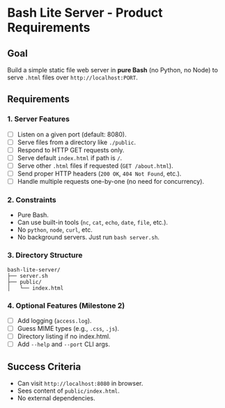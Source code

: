 # Bash Lite Server - Product Requirements

## Goal
Build a simple static file web server in **pure Bash** (no Python, no Node) to serve `.html` files over `http://localhost:PORT`.

## Requirements

### 1. Server Features
- [ ] Listen on a given port (default: 8080).
- [ ] Serve files from a directory like `./public`.
- [ ] Respond to HTTP GET requests only.
- [ ] Serve default `index.html` if path is `/`.
- [ ] Serve other `.html` files if requested (`GET /about.html`).
- [ ] Send proper HTTP headers (`200 OK`, `404 Not Found`, etc.).
- [ ] Handle multiple requests one-by-one (no need for concurrency).

### 2. Constraints
- Pure Bash.
- Can use built-in tools (`nc`, `cat`, `echo`, `date`, `file`, etc.).
- No `python`, `node`, `curl`, etc.
- No background servers. Just run `bash server.sh`.

### 3. Directory Structure
```
bash-lite-server/
├── server.sh
├── public/
│   └── index.html
```

### 4. Optional Features (Milestone 2)
- [ ] Add logging (`access.log`).
- [ ] Guess MIME types (e.g., `.css`, `.js`).
- [ ] Directory listing if no index.html.
- [ ] Add `--help` and `--port` CLI args.

## Success Criteria
- Can visit `http://localhost:8080` in browser.
- Sees content of `public/index.html`.
- No external dependencies.
